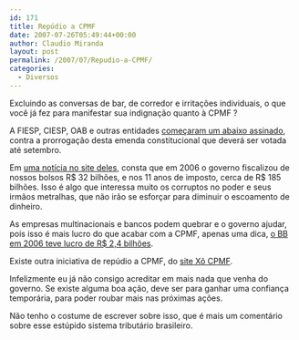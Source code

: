 ```yaml
---
id: 171
title: Repúdio a CPMF
date: 2007-07-26T05:49:44+00:00
author: Claudio Miranda
layout: post
permalink: /2007/07/Repudio-a-CPMF/
categories:
  - Diversos
---
```

Excluindo as conversas de bar, de corredor e irritações individuais, o que você já fez para manifestar sua indignação quanto à CPMF ? 

A FIESP, CIESP, OAB e outras entidades [começaram um abaixo assinado](http://cpmf.fiesp.com.br/), contra a prorrogação desta emenda constitucional que deverá ser votada até setembro.
  
  


Em [uma notícia no site deles](http://www.fiesp.com.br/agencianoticias/2007/06/28/cpmf-frente-parlamentar-assemb.ntc), consta que em 2006 o governo fiscalizou de nossos bolsos R$ 32 bilhões, e nos 11 anos de imposto, cerca de R$ 185 bilhões. Isso é algo que interessa muito os corruptos no poder e seus irmãos metralhas, que não irão se esforçar para diminuir o escoamento de dinheiro. 

As empresas multinacionais e bancos podem quebrar e o governo ajudar, pois isso é mais lucro do que acabar com a CPMF, apenas uma dica, [o BB em 2006 teve lucro de R$ 2,4 bilhões](http://www.relatoriobancario.com.br/newsletter/index106.html). 

Existe outra iniciativa de repúdio a CPMF, do [site Xô CPMF](http://www.xocpmf.com/). 

Infelizmente eu já não consigo acreditar em mais nada que venha do governo. Se existe alguma boa ação, deve ser para ganhar uma confiança temporária, para poder roubar mais nas próximas ações. 

Não tenho o costume de escrever sobre isso, que é mais um comentário sobre esse estúpido sistema tributário brasileiro.